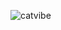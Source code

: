 ![catvibe](https://github.com/reakunen/reakunen/assets/72232783/1db7523b-9396-4a00-94d1-cef435e75d10)
